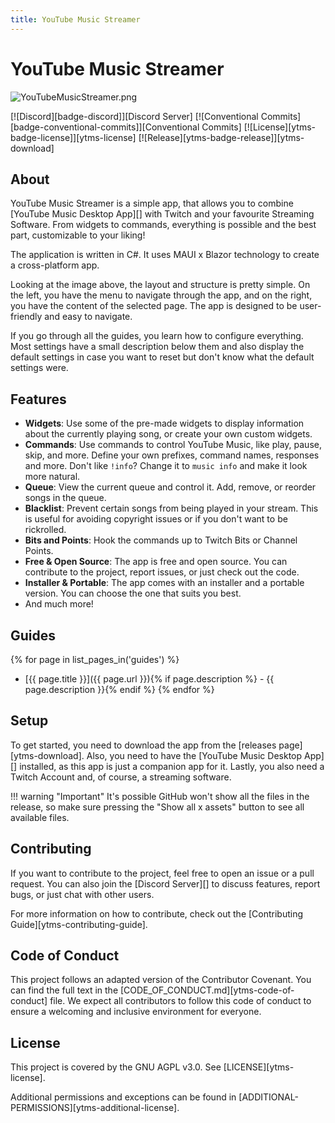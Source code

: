 ```yaml
---
title: YouTube Music Streamer
---
```


# YouTube Music Streamer
![YouTubeMusicStreamer.png](/assets/images/youtube-music-streamer/YouTubeMusicStreamer.png)

[![Discord][badge-discord]][Discord Server]
[![Conventional Commits][badge-conventional-commits]][Conventional Commits]
[![License][ytms-badge-license]][ytms-license]
[![Release][ytms-badge-release]][ytms-download]

<!-- [![Downloads][ytms-badge-downloads]][ytms-download] -->

## About
YouTube Music Streamer is a simple app, that allows you to combine [YouTube Music Desktop App][] with Twitch and your favourite Streaming Software.
From widgets to commands, everything is possible and the best part, customizable to your liking!

The application is written in C#. It uses MAUI x Blazor technology to create a cross-platform app. 

Looking at the image above, the layout and structure is pretty simple. On the left, you have the menu to navigate through the app, and on the right, you have the content of the selected page. The app is designed to be user-friendly and easy to navigate.

If you go through all the guides, you learn how to configure everything. Most settings have a small description below them and also display the default settings in case you want to reset but don't know what the default settings were.

## Features
- **Widgets**: Use some of the pre-made widgets to display information about the currently playing song, or create your own custom widgets.
- **Commands**: Use commands to control YouTube Music, like play, pause, skip, and more. Define your own prefixes, command names, responses and more. Don't like `!info`? Change it to `music info` and make it look more natural.
- **Queue**: View the current queue and control it. Add, remove, or reorder songs in the queue.
- **Blacklist**: Prevent certain songs from being played in your stream. This is useful for avoiding copyright issues or if you don't want to be rickrolled.
- **Bits and Points**: Hook the commands up to Twitch Bits or Channel Points.
- **Free & Open Source**: The app is free and open source. You can contribute to the project, report issues, or just check out the code.
- **Installer & Portable**: The app comes with an installer and a portable version. You can choose the one that suits you best.
- And much more!

## Guides

{% for page in list_pages_in('guides') %}
- [{{ page.title }}]({{ page.url }}){% if page.description %} - {{ page.description }}{% endif %}
{% endfor %}

## Setup
To get started, you need to download the app from the [releases page][ytms-download]. Also, you need to have the [YouTube Music Desktop App][] installed, as this app is just a companion app for it.
Lastly, you also need a Twitch Account and, of course, a streaming software.

!!! warning "Important"
    It's possible GitHub won't show all the files in the release, so make sure pressing the "Show all x assets" button to see all available files.

## Contributing
If you want to contribute to the project, feel free to open an issue or a pull request. You can also join the [Discord Server][] to discuss features, report bugs, or just chat with other users.

For more information on how to contribute, check out the [Contributing Guide][ytms-contributing-guide].

## Code of Conduct
This project follows an adapted version of the Contributor Covenant. You can find the full text in the [CODE_OF_CONDUCT.md][ytms-code-of-conduct] file.
We expect all contributors to follow this code of conduct to ensure a welcoming and inclusive environment for everyone.

## License

This project is covered by the GNU AGPL v3.0. See [LICENSE][ytms-license].

Additional permissions and exceptions can be found in [ADDITIONAL-PERMISSIONS][ytms-additional-license].
